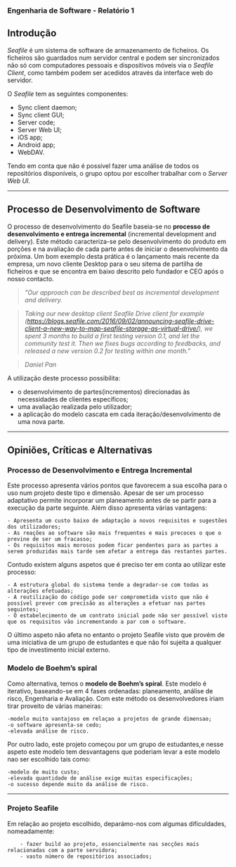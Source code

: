 ### **Engenharia de Software - Relatório 1**


## **Introdução**

*Seafile* é um sistema de software de armazenamento de ficheiros. Os ficheiros são guardados num servidor central e podem ser sincronizados não só com computadores pessoais e dispositivos móveis via o *Seafile Client*, como também podem ser acedidos através da interface web do servidor.

O *Seafile* tem as seguintes componentes:
		
- Sync client daemon;
- Sync client GUI;
- Server code;
- Server Web UI;
- iOS app;
- Android app;
- WebDAV.

Tendo em conta que não é possível fazer uma análise de todos os repositórios disponíveis, o grupo optou por escolher trabalhar com o *Server Web UI*. 

---

## **Processo de Desenvolvimento de Software**

O processo de desenvolvimento do Seafile baseia-se no **processo de desenvolvimento e entrega incremental** (incremental development and delivery). Este método caracteriza-se pelo desenvolvimento do produto em porções e na avaliação de cada parte antes de iniciar o desenvolvimento da próxima. Um bom exemplo desta prática é o lançamento mais recente da empresa, um novo cliente Desktop para o seu sitema de partilha de ficheiros e que se encontra em baixo descrito pelo fundador e CEO após o nosso contacto.

>*"Our approach can be described best as incremental development and delivery.*

>*Taking our new desktop client Seafile Drive client for example (https://blogs.seafile.com/2016/09/02/announcing-seafile-drive-client-a-new-way-to-map-seafile-storage-as-virtual-drive/), we spent 3 months to build a first testing version 0.1, and let the community test it. Then we fixes bugs according to feedbacks, and released a new version 0.2 for testing within one month."*

>*Daniel Pan*

A utilização deste processo possibilita:

- o desenvolvimento de partes(incrementos) direcionadas às necessidades de clientes específicos;
- uma avaliação realizada pelo utilizador;
- a aplicação do modelo cascata em cada iteração/desenvolvimento de uma nova parte.

<!--- Este projeto, tal como em tantos outros projetos *open source*, baseia-se no **método ágil**. Contrariamente aos métodos preditivos, que procuram um planeamento detalhado do projeto, este método destaca-se pela rápida capacidade de adaptação a mudanças que vão surgindo no decorrer do desenvolvimento do projeto.

Deste modo, este método valoriza essencialmente a:
    
        - funcionalidade do software;
        - colaboração e satisfação do cliente;
        - capacidade de resposta a mudanças.

Como consequência desta volatilidade, é frequente lançarem-se novas funcionalidades no espaço de semanas, o que é vantajoso, pois transmite segurança ao cliente e denota um claro empenho por parte dos *developers*.  --->

---

## **Opiniões, Críticas e Alternativas**

### **Processo de Desenvolvimento e Entrega Incremental**

Este processo apresenta vários pontos que favorecem a sua escolha para o uso num projeto deste tipo e dimensão. Apesar de ser um processo adaptativo permite incorporar um planeamento antes de se partir para a execução da parte seguinte. Além disso apresenta várias vantagens:
	
	- Apresenta um custo baixo de adaptação a novos requisitos e sugestões dos utilizadores;
	- As reações ao software são mais frequentes e mais precoces o que o previne de ser um fracasso;
	- Os requisitos mais morosos podem ficar pendentes para as partes a serem produzidas mais tarde sem afetar a entrega das restantes partes.

Contudo existem alguns aspetos que é preciso ter em conta ao utilizar este processo:

	- A estrutura global do sistema tende a degradar-se com todas as alterações efetuadas;
	- A reutilização do código pode ser comprometida visto que não é possível prever com precisão as alterações a efetuar nas partes seguintes;
	- O estabelecimento de um contrato inicial pode não ser possível visto que os requisitos vão incrementando a par com o software.

O último aspeto não afeta no entanto o projeto Seafile visto que provém de uma iniciativa de um grupo de estudantes e que não foi sujeita a qualquer tipo de investimento inicial externo.

### **Modelo de Boehm’s spiral**

Como alternativa, temos o **modelo de Boehm’s spiral**. Este modelo é iterativo, baseando-se em 4 fases ordenadas:
planeamento, análise de risco, Engenharia e Avaliação.
Com este método os desenvolvedores iriam tirar proveito de várias maneiras:
	
	-modelo muito vantajoso em relaçao a projetos de grande dimensao;
	-o software apresenta-se cedo;
	-elevada análise de risco.

Por outro lado, este projeto começou por um grupo de estudantes,e nesse aspeto este modelo tem desvantagens 
que poderiam levar a este modelo nao ser escolhido tais como:

	-modelo de muito custo;
	-elevada quantidade de análise exige muitas especificações;
	-o sucesso depende muito da análise de risco.


<!--- ### **Método Ágil**

Como alternativa a este método ágil, temos, por exemplo, o **modelo em cascata**. Este modelo é preditivo e sequencial e baseia-se na divisão do desenvolvimento do projeto em várias fases, em que cada fase depende da terminação da anterior.
Contudo, a este métodos estão associadas várias desvantagens: 

        - o tempo dispendido no desenvolvimento do projeto; 
        - a dificuldade em corresponder às mudanças que possam surgir;
        - a difícil colaboração por parte de contribuidores externos, essencial num projeto "open source".

Apesar da utilização do método ágil em *open source* ser vantajosa relativamente à utilização dos restantes métodos, este falha pela falta de documentação produzida. --->

---

### **Projeto Seafile** 
Em relação ao projeto escolhido, deparámo-nos com algumas dificuldades, nomeadamente:

        - fazer build ao projeto, essencialmente nas secções mais relacionadas com a parte servidora;
        - vasto número de repositórios associados;

